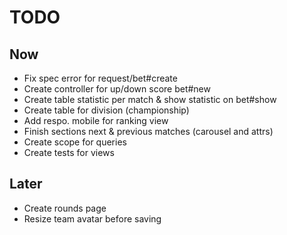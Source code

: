 # TODO

## Now

- Fix spec error for request/bet#create
- Create controller for up/down score bet#new
- Create table statistic per match & show statistic on bet#show
- Create table for division (championship)
- Add respo. mobile for ranking view
- Finish sections next & previous matches (carousel and attrs)
- Create scope for queries
- Create tests for views

## Later

- Create rounds page
- Resize team avatar before saving
